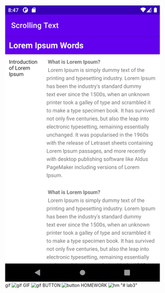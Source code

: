![screenshot](ss.png)
gif
![gif](scrollvid.gif)
GIF
![gif](ssvid.gif)
BUTTON
![button](bt.png)
HOMEWORK
![hm](hm.png)
"# lab3" 
